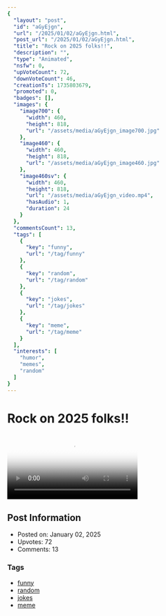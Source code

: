 ```yaml
---
{
  "layout": "post",
  "id": "aGyEjgn",
  "url": "/2025/01/02/aGyEjgn.html",
  "post_url": "/2025/01/02/aGyEjgn.html",
  "title": "Rock on 2025 folks!!",
  "description": "",
  "type": "Animated",
  "nsfw": 0,
  "upVoteCount": 72,
  "downVoteCount": 46,
  "creationTs": 1735803679,
  "promoted": 0,
  "badges": [],
  "images": {
    "image700": {
      "width": 460,
      "height": 818,
      "url": "/assets/media/aGyEjgn_image700.jpg"
    },
    "image460": {
      "width": 460,
      "height": 818,
      "url": "/assets/media/aGyEjgn_image460.jpg"
    },
    "image460sv": {
      "width": 460,
      "height": 818,
      "url": "/assets/media/aGyEjgn_video.mp4",
      "hasAudio": 1,
      "duration": 24
    }
  },
  "commentsCount": 13,
  "tags": [
    {
      "key": "funny",
      "url": "/tag/funny"
    },
    {
      "key": "random",
      "url": "/tag/random"
    },
    {
      "key": "jokes",
      "url": "/tag/jokes"
    },
    {
      "key": "meme",
      "url": "/tag/meme"
    }
  ],
  "interests": [
    "humor",
    "memes",
    "random"
  ]
}
---
```


# Rock on 2025 folks!!

<video controls playsinline loop poster="/assets/media/aGyEjgn_image460.jpg">
  <source src="/assets/media/aGyEjgn_video.mp4" type="video/mp4">
  Your browser does not support the video tag.
</video>

## Post Information

- Posted on: January 02, 2025
- Upvotes: 72
- Comments: 13

### Tags

- [funny](/tag/funny)
- [random](/tag/random)
- [jokes](/tag/jokes)
- [meme](/tag/meme)
